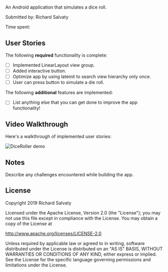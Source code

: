 # <name of app>

An Android application that simulates a dice roll.

Submitted by: Richard Salvaty

Time spent: <time>

## User Stories

The following **required** functionality is complete:

* [ ] Implemented LinearLayout view group.
* [ ] Added interactive button.
* [ ] Optimize app by using lateinit to search view hierarchy only once.
* [ ] User can press button to simulate a die roll.

The following **additional** features are implemented:

* [ ] List anything else that you can get done to improve the app functionality!

## Video Walkthrough 

Here's a walkthrough of implemented user stories:

<img src='name_of_file.gif' title='DiceRoller animated demo' alt='DiceRoller demo' />

## Notes

Describe any challenges encountered while building the app.

## License

Copyright 2019 Richard Salvaty

Licensed under the Apache License, Version 2.0 (the "License");
you may not use this file except in compliance with the License.
You may obtain a copy of the License at

http://www.apache.org/licenses/LICENSE-2.0

Unless required by applicable law or agreed to in writing, software
distributed under the License is distributed on an "AS IS" BASIS,
WITHOUT WARRANTIES OR CONDITIONS OF ANY KIND, either express or implied.
See the License for the specific language governing permissions and
limitations under the License.
